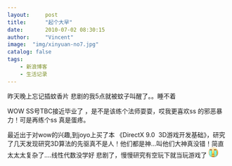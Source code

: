 ```yaml
---
layout:     post
title:      "起个大早"
date:       2010-07-02 08:30:15
author:     "Vincent"
image:  "img/xinyuan-no7.jpg"
catalog: false
tags:
    - 新浪博客
    - 生活记录
---
```



昨天晚上忘记插蚊香片 悲剧的我5点就被蚊子叫醒了。。睡不着

WOW SS号TBC接近毕业了 ，是不是该练个法师耍耍，哎我更喜欢ss 的邪恶暴力！可是再练个ss 真是蛋疼。

最近出于对wow的兴趣,到joyo上买了本 《DirectX 9.0 
3D游戏开发基础》，研究了几天发现研究3D算法的先驱真不是人！<img>他们都是神...叫他们大神真没错！简直太太太复杂了....线性代数没学好
悲剧了，慢慢研究有空玩下就当玩游戏了
![/img/sinablog/b28712042b2022576f07a7b84b69b4a5.gif](/img/sinablog/b28712042b2022576f07a7b84b69b4a5.gif)



